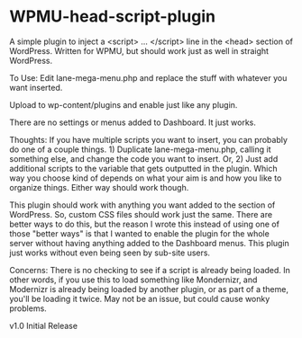 # WPMU-head-script-plugin
A simple plugin to inject a &lt;script> ... &lt;/script> line in the &lt;head> section of WordPress.  Written for WPMU, but should work just as well in straight WordPress.

To Use:
Edit lane-mega-menu.php and replace the <script>...</script> stuff with whatever you want inserted.

Upload to wp-content/plugins and enable just like any plugin.

There are no settings or menus added to Dashboard.  It just works.


Thoughts:
If you have multiple scripts you want to insert, you can probably do one of a couple things.  1) Duplicate lane-mega-menu.php, calling it something else, and change the code you want to insert.  Or, 2) Just add additional scripts to the variable that gets outputted in the plugin.  Which way you choose kind of depends on what your aim is and how you like to organize things.  Either way should work though.

This plugin should work with anything you want added to the <head> section of WordPress.  So, custom CSS files should work just the same.  There are better ways to do this, but the reason I wrote this instead of using one of those "better ways" is that I wanted to enable the plugin for the whole server without having anything added to the Dashboard menus.  This plugin just works without even being seen by sub-site users.


Concerns:
There is no checking to see if a script is already being loaded.  In other words, if you use this to load something like Mondernizr, and Modernizr is already being loaded by another plugin, or as part of a theme, you'll be loading it twice.  May not be an issue, but could cause wonky problems.


v1.0
Initial Release
